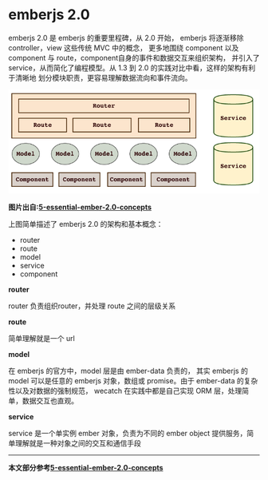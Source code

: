 # emberjs 2.0

emberjs 2.0 是 emberjs 的重要里程碑，从 2.0 开始，
emberjs 将逐渐移除 controller，view 这些传统 MVC 中的概念，
更多地围绕 component 以及 component 与 route，component自身的事件和数据交互来组织架构，
并引入了 service，从而简化了编程模型。从 1.3 到 2.0 的实践对比中看，这样的架构有利于清晰地
划分模块职责，更容易理解数据流向和事件流向。

![emberjs 2.0](img/2.0ar.png)

**图片出自:[5-essential-ember-2.0-concepts](http://emberigniter.com/5-essential-ember-2.0-concepts/)**

上图简单描述了 emberjs 2.0 的架构和基本概念：

- router
- route
- model
- service
- component


**router**

router 负责组织router，并处理 route 之间的层级关系

**route**

简单理解就是一个 url

**model**

在 emberjs 的官方中，model 层是由 ember-data 负责的，
其实 emberjs 的 model 可以是任意的 emberjs 对象，数组或 promise。由于 ember-data 的复杂性以及对数据的强制规范，
wecatch 在实践中都是自己实现 ORM 层，处理简单，数据交互也直观。

**service**

service 是一个单实例 ember 对象，负责为不同的 ember object 提供服务，简单理解就是一种对象之间的交互和通信手段

----------

**本文部分参考[5-essential-ember-2.0-concepts](http://emberigniter.com/5-essential-ember-2.0-concepts/)**
